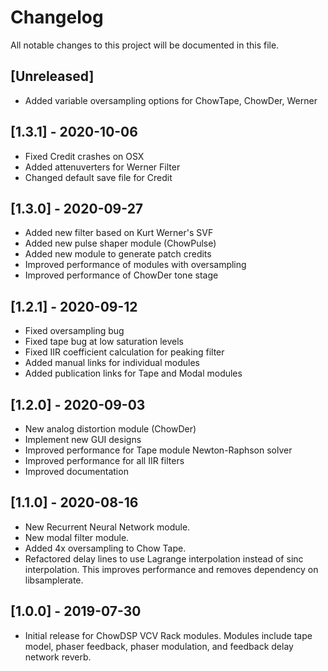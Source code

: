 # Changelog
All notable changes to this project will be documented in
this file.

## [Unreleased]
- Added variable oversampling options for ChowTape, ChowDer, Werner

## [1.3.1] - 2020-10-06
- Fixed Credit crashes on OSX
- Added attenuverters for Werner Filter
- Changed default save file for Credit

## [1.3.0] - 2020-09-27
- Added new filter based on Kurt Werner's SVF
- Added new pulse shaper module (ChowPulse)
- Added new module to generate patch credits
- Improved performance of modules with oversampling
- Improved performance of ChowDer tone stage

## [1.2.1] - 2020-09-12
- Fixed oversampling bug
- Fixed tape bug at low saturation levels
- Fixed IIR coefficient calculation for peaking filter
- Added manual links for individual modules
- Added publication links for Tape and Modal modules

## [1.2.0] - 2020-09-03
- New analog distortion module (ChowDer)
- Implement new GUI designs
- Improved performance for Tape module Newton-Raphson solver
- Improved performance for all IIR filters
- Improved documentation

## [1.1.0] - 2020-08-16
- New Recurrent Neural Network module.
- New modal filter module.
- Added 4x oversampling to Chow Tape.
- Refactored delay lines to use Lagrange interpolation instead of sinc
  interpolation. This improves performance and removes dependency on
  libsamplerate.

## [1.0.0] - 2019-07-30
- Initial release for ChowDSP VCV Rack modules. Modules include
  tape model, phaser feedback, phaser modulation, and feedback
  delay network reverb.